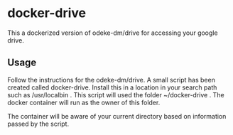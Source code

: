 # docker-drive
This a dockerized version of odeke-dm/drive for accessing your google drive.

## Usage

Follow the instructions for the odeke-dm/drive.  A small script has been created called docker-drive.  Install this in a location in your search path such as /usr/localbin .  This script will used the folder ~/docker-drive .  The docker 
container will run as the owner of this folder.

The container will be aware of your current directory based on information
passed by the script.

